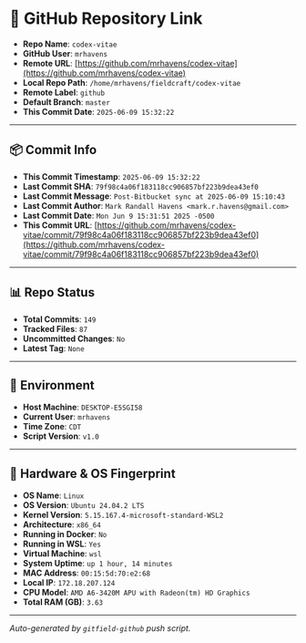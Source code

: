 # 🔗 GitHub Repository Link

- **Repo Name**: `codex-vitae`
- **GitHub User**: `mrhavens`
- **Remote URL**: [https://github.com/mrhavens/codex-vitae](https://github.com/mrhavens/codex-vitae)
- **Local Repo Path**: `/home/mrhavens/fieldcraft/codex-vitae`
- **Remote Label**: `github`
- **Default Branch**: `master`
- **This Commit Date**: `2025-06-09 15:32:22`

---

## 📦 Commit Info

- **This Commit Timestamp**: `2025-06-09 15:32:22`
- **Last Commit SHA**: `79f98c4a06f183118cc906857bf223b9dea43ef0`
- **Last Commit Message**: `Post-Bitbucket sync at 2025-06-09 15:10:43`
- **Last Commit Author**: `Mark Randall Havens <mark.r.havens@gmail.com>`
- **Last Commit Date**: `Mon Jun 9 15:31:51 2025 -0500`
- **This Commit URL**: [https://github.com/mrhavens/codex-vitae/commit/79f98c4a06f183118cc906857bf223b9dea43ef0](https://github.com/mrhavens/codex-vitae/commit/79f98c4a06f183118cc906857bf223b9dea43ef0)

---

## 📊 Repo Status

- **Total Commits**: `149`
- **Tracked Files**: `87`
- **Uncommitted Changes**: `No`
- **Latest Tag**: `None`

---

## 🧭 Environment

- **Host Machine**: `DESKTOP-E5SGI58`
- **Current User**: `mrhavens`
- **Time Zone**: `CDT`
- **Script Version**: `v1.0`

---

## 🧬 Hardware & OS Fingerprint

- **OS Name**: `Linux`
- **OS Version**: `Ubuntu 24.04.2 LTS`
- **Kernel Version**: `5.15.167.4-microsoft-standard-WSL2`
- **Architecture**: `x86_64`
- **Running in Docker**: `No`
- **Running in WSL**: `Yes`
- **Virtual Machine**: `wsl`
- **System Uptime**: `up 1 hour, 14 minutes`
- **MAC Address**: `00:15:5d:70:e2:68`
- **Local IP**: `172.18.207.124`
- **CPU Model**: `AMD A6-3420M APU with Radeon(tm) HD Graphics`
- **Total RAM (GB)**: `3.63`

---

_Auto-generated by `gitfield-github` push script._
